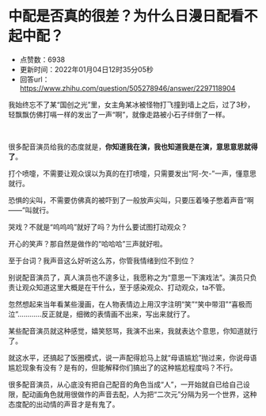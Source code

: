 # 中配是否真的很差？为什么日漫日配看不起中配？
- 点赞数：6938
- 更新时间：2022年01月04日12时35分05秒
- 回答url：https://www.zhihu.com/question/505278946/answer/2297118904
<body>
 <p data-pid="rAdytcPv">我始终忘不了某“国创之光”里，女主角某冰被怪物打飞撞到墙上之后，过了3秒，轻飘飘仿佛打嗝一样的发出了一声“啊”，就像走路被小石子绊倒了一样。</p>
 <p class="ztext-empty-paragraph"><br></p>
 <p data-pid="NBM8rdFS">很多配音演员给我的态度就是，<b>你知道我在演，我也知道我是在演，意思意思就得了</b>。</p>
 <p data-pid="IBYgyTgf">打个喷嚏，不需要让观众误以为真的在打喷嚏，只需要发出“阿-欠-”一声，懂意思就行。</p>
 <p data-pid="r5sdxJ6B">恐惧的尖叫，不需要仿佛真的被吓到了一般放声尖叫，只要压着嗓子憋着声音“啊——”叫就行。</p>
 <p data-pid="dZyLwd7A">哭戏？不就是“呜呜呜”就好了吗？为什么要试图打动观众？</p>
 <p data-pid="F-DAKaJx">开心的笑声？那自然是做作的“哈哈哈”三声就好啦。</p>
 <p data-pid="sJCoyAUD">至于台词？我声音这么好听这么苏，你管我情绪到位不到位？</p>
 <p data-pid="sGmTSfw3">别说配音演员了，真人演员也不遑多让，我愿称之为“意思一下演戏法”。演员只负责让观众知道这里大概是在干什么，至于感染观众、打动观众，ta不管。</p>
 <p data-pid="Pjh1tO3d">忽然想起来当年看某些漫画，在人物表情边上用汉字注明“笑”“笑中带泪”“喜极而泣”…………反正就是，细微的表情画不出来，写出来就行了。</p>
 <p data-pid="JM2uPCeZ">某些配音演员就这种感觉，嬉笑怒骂，我演不出来，我就表达个意思，你知道就行了。</p>
 <p data-pid="qZgfxuf9">就这水平，还搞起了饭圈模式，说一声配得尬马上就“母语尴尬”抛过来，你说母语尴尬现象有没有？是有的，但能解释你们搞出了的这种尴尬程度吗？不行。</p>
 <p data-pid="Rar0fLZ7">很多配音演员，从心底没有把自己配音的角色当成“人”，一开始就自已给自己设限，配动画角色就用很做作的声音去配，人为把“二次元”分隔为另一个世界，这种态度配的出动情的声音才是有鬼了。</p>
</body>